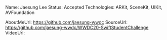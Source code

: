 Name: Jaesung Lee
Status: Accepted
Technologies: ARKit, SceneKit, UIKit, AVFoundation

AboutMeUrl: https://github.com/jaesung-wwdc
SourceUrl: https://github.com/jaesung-wwdc/WWDC20-SwiftStudentChallenge
VideoUrl: 

<!---
EXAMPLE
Name: John Appleseed
Status: Submitted <or> Winner <or> Distinguished <or> Rejected
Technologies: SwiftUI, RealityKit, CoreGraphic

AboutMeUrl: https://linkedin.com/in/johnappleseed
SourceUrl: https://github.com/johnappleseed/wwdc2025
VideoUrl: https://youtu.be/ABCDE123456
-->
